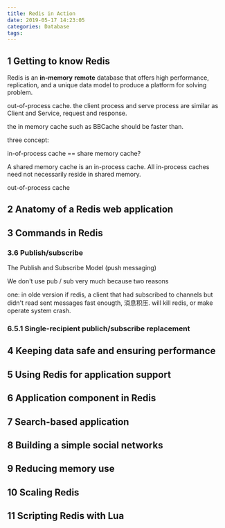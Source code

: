 ```yaml
---
title: Redis in Action
date: 2019-05-17 14:23:05
categories: Database
tags:
---
```


## 1 Getting to know Redis

Redis is an **in-memory** **remote** database that offers high performance, replication, and a unique data model to produce a platform for solving problem.


out-of-process cache. the client process and serve process are similar as Client and Service, request and response.

the in memory cache such as BBCache should be faster than. 


three concept:

in-of-process cache == share memory cache?

A shared memory cache is an in-process cache. All in-process caches need not necessarily reside in shared memory.

out-of-process cache




## 2 Anatomy of a Redis web application

## 3 Commands in Redis

### 3.6 Publish/subscribe

The Publish and Subscribe Model (push messaging)

We don't use pub / sub very much because two reasons

one: in olde version if redis, a client that had subscribed to channels but didn't read sent messages fast enougth, 消息积压. will kill redis, or make operate system crash.

### 6.5.1 Single-recipient publich/subscribe replacement



## 4 Keeping data safe and ensuring performance

## 5 Using Redis for application support

## 6 Application component in Redis

## 7 Search-based application

## 8 Building a simple social networks

## 9 Reducing memory use

## 10 Scaling Redis

## 11 Scripting Redis with Lua

